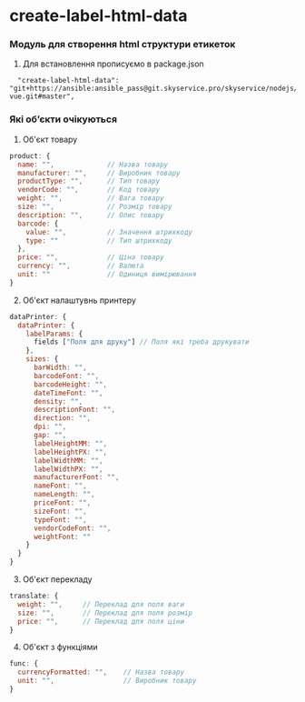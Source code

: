 # create-label-html-data

### Модуль для створення html структури етикеток

1. Для встановлення прописуємо в package.json
  ```
    "create-label-html-data": "git+https://ansible:ansible_pass@git.skyservice.pro/skyservice/nodejs/bootstrap-vue.git#master",
  ```

### Які обʼєкти очікуються
1. Об'єкт товару
```js
product: {
  name: "",             // Назва товару
  manufacturer: "",     // Виробник товару
  productType: "",      // Тип товару
  vendorCode: "",       // Код товару
  weight: "",           // Вага товару
  size: "",             // Розмір товару
  description: "",      // Опис товару
  barcode: {
    value: "",          // Значення штрихкоду
    type: ""            // Тип штрихкоду
  },
  price: "",            // Ціна товару
  currency: "",         // Валюта
  unit: ""              // Одиниця вимірювання
}
```
2. Об'єкт налаштувнь принтеру
```js
dataPrinter: {
  dataPrinter: {
    labelParams: {
      fields ["Поля для друку"] // Поля які треба друкувати
    },
    sizes: {
      barWidth: "",
      barcodeFont: "",
      barcodeHeight: "",
      dateTimeFont: "",
      density: "",
      descriptionFont: "",
      direction: "",
      dpi: "",
      gap: "",
      labelHeightMM: "",
      labelHeightPX: "",
      labelWidthMM: "",
      labelWidthPX: "",
      manufacturerFont: "",
      nameFont: "",
      nameLength: "",
      priceFont: "",
      sizeFont: "",
      typeFont: "",
      vendorCodeFont: "",
      weightFont: ""
    }
  }
}
```
3. Об'єкт перекладу
```js
translate: {
  weight: "",     // Переклад для поля ваги
  size: "",       // Переклад для поля розмір
  price: "",      // Переклад для поля ціни
}
```
4. Об'єкт з функціями
```js
func: {
  currencyFormatted: "",    // Назва товару
  unit: "",                 // Виробник товару
}
```